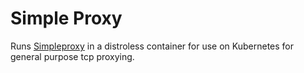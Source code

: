 # Simple Proxy

Runs [Simpleproxy](https://github.com/vzaliva/simpleproxy) in a distroless container for use on Kubernetes for general purpose tcp proxying.
